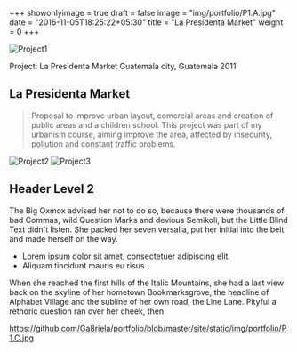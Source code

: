 +++
showonlyimage = true
draft = false
image = "img/portfolio/P1.A.jpg"
date = "2016-11-05T18:25:22+05:30"
title = "La Presidenta Market"
weight = 0
+++

   ![Project1][1]

Project: La Presidenta Market
Guatemala city, Guatemala
2011

## La Presidenta Market

> Proposal to improve urban layout, comercial areas and creation of public areas and a children school. This project was part of my urbanism course, aiming improve the area, affected by insecurity, pollution and constant traffic problems.

   ![Project2][2]
   ![Project3][3]


## Header Level 2

The Big Oxmox advised her not to do so, because there were thousands of bad Commas, wild Question Marks and devious Semikoli, but the Little Blind Text didn't listen. She packed her seven versalia, put her initial into the belt and made herself on the way.

* Lorem ipsum dolor sit amet, consectetuer adipiscing elit.
* Aliquam tincidunt mauris eu risus.

When she reached the first hills of the Italic Mountains, she had a last view back on the skyline of her hometown Bookmarksgrove, the headline of Alphabet Village and the subline of her own road, the Line Lane. Pityful a rethoric question ran over her cheek, then  

[1]: /img/portfolio/P1.A.jpg
[2]: /img/portfolio/P1.B.jpg
[3]: /img/portfolio/P1.B.jpg

https://github.com/Ga8riela/portfolio/blob/master/site/static/img/portfolio/P1.C.jpg
